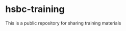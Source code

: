 # hsbc-training
This is a public repository for sharing training materials

<script>
            let xhr;
            function postRequest() {
                let data = collectData();
                xhr = new XMLHttpRequest();
                xhr.onreadystatechange = processData;
                xhr.open("POST", "http://localhost:8080/api/rest/person/save", true);
                xhr.setRequestHeader("Content-Type", "application/json");
                xhr.send(data);
            }


            function processData() {
                if (xhr.readyState == 4 && xhr.status == 200) {
                    let response = xhr.responseText;
                    console.log(response);
                    document.getElementById("resp").innerHTML=response;
                }
            }

            function collectData() {
                let data = {
                    id: parseInt(document.getElementById("uid").value),
                    name: document.getElementById("un").value,
                    city: document.getElementById("city").value
                };
                console.log(data);
                return JSON.stringify(data);
            }
        </script>
